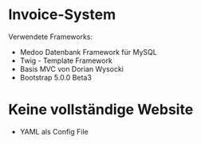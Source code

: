 # Invoice-System

Verwendete Frameworks:

- Medoo Datenbank Framework für MySQL
- Twig - Template Framework
- Basis MVC von Dorian Wysocki
- Bootstrap 5.0.0 Beta3

# Keine vollständige Website

- YAML als Config File
